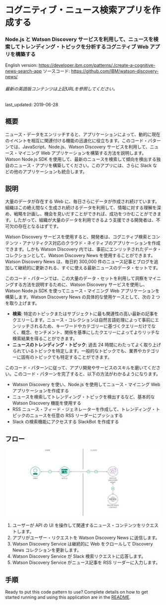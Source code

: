 # コグニティブ・ニュース検索アプリを作成する

### Node.js と Watson Discovery サービスを利用して、ニュースを検索してトレンディング・トピックを分析するコグニティブ Web アプリを構築する

English version: https://developer.ibm.com/patterns/./create-a-cognitive-news-search-app
ソースコード: https://github.com/IBM/watson-discovery-news/

###### 最新の英語版コンテンツは上記URLを参照してください。
last_updated: 2019-06-28

 ## 概要

ニュース・データをエンリッチすると、アプリケーションによって、動的に現在のイベントを相互に関連付ける機能の迅速化に役立ちます。このコード・パターンでは、JavaScript、Node.js、Watson Discovery サービスを利用して、ニュース・マイニング Web アプリケーションを構築する方法を説明します。Watson Node.js SDK を使用して、最新のニュースを検索して傾向を検出する独自のニュース・アプリを構築してください。このアプリには、さらに Slack などの他のアプリケーションも統合します。

## 説明

大量のデータが存在する Web に、毎日さらにデータが作成され続けています。組織はこの絶え間なく生成され続けるデータを利用して、情報に対する理解を深め、戦略を計画し、機会を見いだすことができれば、成功をつかむことができます。したがって、組織が大量のデータを利用できるよう支援できる開発者は、不可欠の存在となるはずです。

Watson Discovery サービスを使用すると、開発者は、コグニティブ検索とコンテンツ・アナリティクス対応のクラウド・ネイティブのアプリケーションを作成できます。しかも Watson Discovery 内では、事前にエンリッチされたデータ・コレクションとして、Watson Discovery News を使用することができます。Watson Discovery News は、毎日約 300,000 件のニュース記事とブログを追加して継続的に更新される、すぐに使える最新ニュースのデータ・セットです。

このコード・パターンでは、この大量のデータ・セットを利用して洞察をマイニングする方法を説明するために、Watson Discovery サービスを使用し、Watson Node.js SDK を使ってニュース・マイニング Web アプリケーションを構築します。Watson Discovery News の具体的な使用ケースとして、次の 2 つを取り上げます。

* **検索**: 特定のトピックまたはサブジェクトに最も関連性の高い最新の記事をクエリーします。ニュース・コレクションは自然言語処理によって事前にエンリッチされるため、キーワードやカテゴリーに基づくクエリーだけでなく、概念、センチメント、関係を基準にしたクエリーによってよりリッチな検索結果を得ることができます。
* **ニュースのトレンディング・トピック**: 過去 24 時間にわたってよく取り上げられているトピックを特定します。一般的なトピックでも、業界やカテゴリーに固有のトピックでも特定することができます。

このコード・パターンに従って、アプリ開発やサービスのスキルを磨いてください。このコード・パターンを完了すると、以下の方法がわかるようになります。

* Watson Discovery を使い、Node.js を使用してニュース・マイニング Web アプリケーションを作成する
* ニュースを検索してトレンディング・トピックを検出するなど、基本的な Watson Discovery 機能を使用する
* RSS ニュース・フィード・ジェネレーターを作成して、トレンディング・トピックのニュースを任意の RSS リーダーにプッシュする
* Slack の検索機能にアクセスする SlackBot を作成する

## フロー

![フロー](./images/cognitive-news-search-arch-1.png)

1. ユーザーが API の UI を操作して関連するニュース・コンテンツをリクエストします。
1. アプリがユーザー・リクエストを Watson Discovery News に送信します。
1. Watson Discovery Service は継続的に Web をクロールして Discovery News コレクションを更新します。
1. Watson Discovery Service が Slack 検索リクエストに応答します。
1. Watson Discovery Service がニュース記事を RSS リーダーに入力します。

## 手順

Ready to put this code pattern to use? Complete details on how to get started running and using this application are in the [README](https://github.com/IBM/watson-discovery-news/blob/master/README.md).
